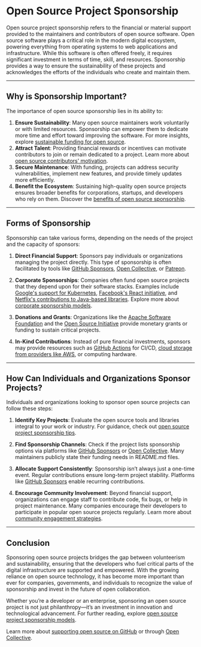 # Open Source Project Sponsorship

Open source project sponsorship refers to the financial or material support provided to the maintainers and contributors of open source software. Open source software plays a critical role in the modern digital ecosystem, powering everything from operating systems to web applications and infrastructure. While this software is often offered freely, it requires significant investment in terms of time, skill, and resources. Sponsorship provides a way to ensure the sustainability of these projects and acknowledges the efforts of the individuals who create and maintain them.

---

## Why is Sponsorship Important?

The importance of open source sponsorship lies in its ability to:

1. **Ensure Sustainability**: Many open source maintainers work voluntarily or with limited resources. Sponsorship can empower them to dedicate more time and effort toward improving the software. For more insights, explore [sustainable funding for open source](https://www.license-token.com/wiki/sustainable-funding-for-open-source).
2. **Attract Talent**: Providing financial rewards or incentives can motivate contributors to join or remain dedicated to a project. Learn more about [open source contributors' motivation](https://www.license-token.com/wiki/open-source-contributors-motivation).
3. **Secure Maintenance**: With funding, projects can address security vulnerabilities, implement new features, and provide timely updates more efficiently.
4. **Benefit the Ecosystem**: Sustaining high-quality open source projects ensures broader benefits for corporations, startups, and developers who rely on them. Discover the [benefits of open source sponsorship](https://www.license-token.com/wiki/open-source-project-sponsorship-benefits).

---

## Forms of Sponsorship

Sponsorship can take various forms, depending on the needs of the project and the capacity of sponsors:

1. **Direct Financial Support**: Sponsors pay individuals or organizations managing the project directly. This type of sponsorship is often facilitated by tools like [GitHub Sponsors](https://github.com/sponsors), [Open Collective](https://opencollective.com/), or [Patreon](https://www.patreon.com/).

2. **Corporate Sponsorships**: Companies often fund open source projects that they depend upon for their software stacks. Examples include [Google's support for Kubernetes](https://kubernetes.io/), [Facebook's React initiative](https://react.dev/), and [Netflix's contributions to Java-based libraries](https://netflix.github.io/). Explore more about [corporate sponsorship models](https://www.license-token.com/wiki/corporate-sponsorship-models).

3. **Donations and Grants**: Organizations like the [Apache Software Foundation](https://www.apache.org/foundation/sponsorship.html) and the [Open Source Initiative](https://opensource.org/) provide monetary grants or funding to sustain critical projects.

4. **In-Kind Contributions**: Instead of pure financial investments, sponsors may provide resources such as [GitHub Actions](https://github.com/features/actions) for CI/CD, [cloud storage from providers like AWS](https://aws.amazon.com/opensource/), or computing hardware.

---

## How Can Individuals and Organizations Sponsor Projects?

Individuals and organizations looking to sponsor open source projects can follow these steps:

1. **Identify Key Projects**: Evaluate the open source tools and libraries integral to your work or industry. For guidance, check out [open source project sponsorship tips](https://www.license-token.com/wiki/open-source-project-sponsorship-tips).

2. **Find Sponsorship Channels**: Check if the project lists sponsorship options via platforms like [GitHub Sponsors](https://github.com/sponsors) or [Open Collective](https://opencollective.com/). Many maintainers publicly state their funding needs in README.md files.

3. **Allocate Support Consistently**: Sponsorship isn’t always just a one-time event. Regular contributions ensure long-term project stability. Platforms like [GitHub Sponsors](https://github.com/sponsors) enable recurring contributions.

4. **Encourage Community Involvement**: Beyond financial support, organizations can engage staff to contribute code, fix bugs, or help in project maintenance. Many companies encourage their developers to participate in popular open source projects regularly. Learn more about [community engagement strategies](https://www.license-token.com/wiki/community-engagement-strategies).

---

## Conclusion

Sponsoring open source projects bridges the gap between volunteerism and sustainability, ensuring that the developers who fuel critical parts of the digital infrastructure are supported and empowered. With the growing reliance on open source technology, it has become more important than ever for companies, governments, and individuals to recognize the value of sponsorship and invest in the future of open collaboration.

Whether you’re a developer or an enterprise, sponsoring an open source project is not just philanthropy—it’s an investment in innovation and technological advancement. For further reading, explore [open source project sponsorship models](https://www.license-token.com/wiki/open-source-project-sponsorship-models).

Learn more about [supporting open source on GitHub](https://github.com/sponsors) or through [Open Collective](https://opencollective.com/).
